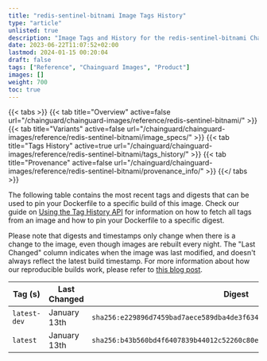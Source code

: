 ```yaml
---
title: "redis-sentinel-bitnami Image Tags History"
type: "article"
unlisted: true
description: "Image Tags and History for the redis-sentinel-bitnami Chainguard Image"
date: 2023-06-22T11:07:52+02:00
lastmod: 2024-01-15 00:20:04
draft: false
tags: ["Reference", "Chainguard Images", "Product"]
images: []
weight: 700
toc: true
---
```


{{< tabs >}}
{{< tab title="Overview" active=false url="/chainguard/chainguard-images/reference/redis-sentinel-bitnami/" >}}
{{< tab title="Variants" active=false url="/chainguard/chainguard-images/reference/redis-sentinel-bitnami/image_specs/" >}}
{{< tab title="Tags History" active=true url="/chainguard/chainguard-images/reference/redis-sentinel-bitnami/tags_history/" >}}
{{< tab title="Provenance" active=false url="/chainguard/chainguard-images/reference/redis-sentinel-bitnami/provenance_info/" >}}
{{</ tabs >}}

The following table contains the most recent tags and digests that can be used to pin your Dockerfile to a specific build of this image. Check our guide on [Using the Tag History API](/chainguard/chainguard-images/using-the-tag-history-api/) for information on how to fetch all tags from an image and how to pin your Dockerfile to a specific digest.

Please note that digests and timestamps only change when there is a change to the image, even though images are rebuilt every night. The "Last Changed" column indicates when the image was last modified, and doesn't always reflect the latest build timestamp. For more information about how our reproducible builds work, please refer to [this blog post](https://www.chainguard.dev/unchained/reproducing-chainguards-reproducible-image-builds).

| Tag (s)       | Last Changed | Digest                                                                    |
|---------------|--------------|---------------------------------------------------------------------------|
|  `latest-dev` | January 13th | `sha256:e229896d7459bad7aece589dba4de3f634a91c6b54647ded5da936923af7f92d` |
|  `latest`     | January 13th | `sha256:b43b560bd4f6407839b44012c52260c80e9eb4fa6a5f1ae17abc3c41d69f0fb0` |

